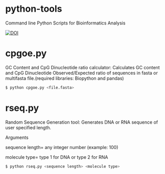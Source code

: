 # python-tools
Command line Python Scripts for Bioinformatics Analysis

[![DOI](https://zenodo.org/badge/469747269.svg)](https://zenodo.org/badge/latestdoi/469747269)
# cpgoe.py
GC Content and CpG Dinucleotide ratio calculator:
Calculates GC content and CpG Dinucleotide Observed/Expected ratio of sequences in fasta or multifasta file.(required libraries: Biopython and pandas)

 ``` bash    
$ python cpgoe.py <file.fasta>
```
# rseq.py
Random Sequence Generation tool:
Generates DNA or RNA sequence of user specified length.

Arguments

sequence length= any integer number (example: 100)

molecule type= type 1 for DNA or type 2 for RNA

```bash
$ python rseq.py <sequence length> <molecule type>


